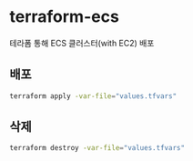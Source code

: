 # terraform-ecs
테라폼 통해 ECS 클러스터(with EC2) 배포

## 배포
```bash
terraform apply -var-file="values.tfvars"
```

## 삭제
```bash
terraform destroy -var-file="values.tfvars"
```